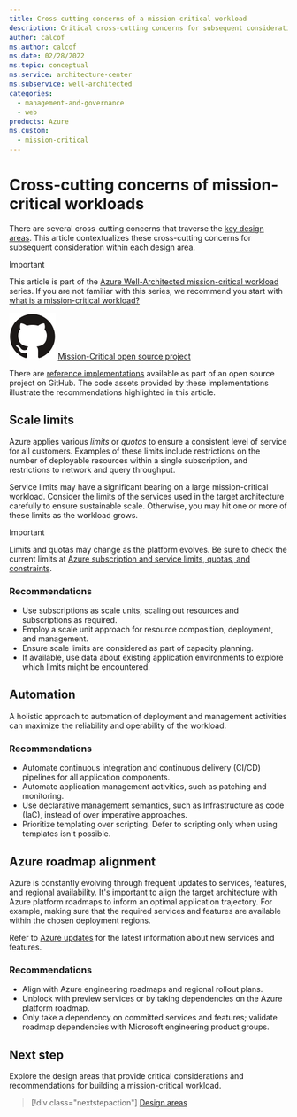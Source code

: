 ```yaml
---
title: Cross-cutting concerns of a mission-critical workload
description: Critical cross-cutting concerns for subsequent consideration within each design area.
author: calcof
ms.author: calcof
ms.date: 02/28/2022
ms.topic: conceptual
ms.service: architecture-center
ms.subservice: well-architected
categories:
  - management-and-governance
  - web
products: Azure
ms.custom:
  - mission-critical
---
```


# Cross-cutting concerns of mission-critical workloads

There are several cross-cutting concerns that traverse the [key design areas](mission-critical-overview.md#what-are-the-key-design-areas). This article contextualizes these cross-cutting concerns for subsequent consideration within each design area.

> [!IMPORTANT]
> This article is part of the [Azure Well-Architected mission-critical workload](index.yml) series. If you are not familiar with this series, we recommend you start with [what is a mission-critical workload?](mission-critical-overview.md#what-is-a-mission-critical-workload)
>
> ![GitHub logo](./../_images/github.svg) [Mission-Critical open source project](http://github.com/azure/alwayson)
>
> There are [reference implementations](mission-critical-overview.md#illustrative-examples) available as part of an open source project on GitHub. The code assets provided by these implementations illustrate the recommendations highlighted in this article.

## Scale limits

Azure applies various _limits_ or _quotas_ to ensure a consistent level of service for all customers. Examples of these limits include restrictions on the number of deployable resources within a single subscription, and restrictions to network and query throughput.

Service limits may have a significant bearing on a large mission-critical workload. Consider the limits of the services used in the target architecture carefully to ensure sustainable scale. Otherwise, you may hit one or more of these limits as the workload grows.

> [!IMPORTANT]
> Limits and quotas may change as the platform evolves. Be sure to check the current limits at [Azure subscription and service limits, quotas, and constraints](/azure/azure-subscription-service-limits).

### Recommendations

- Use subscriptions as scale units, scaling out resources and subscriptions as required.
- Employ a scale unit approach for resource composition, deployment, and management.
- Ensure scale limits are considered as part of capacity planning.
- If available, use data about existing application environments to explore which limits might be encountered.

## Automation

A holistic approach to automation of deployment and management activities can maximize the reliability and operability of the workload.

### Recommendations

- Automate continuous integration and continuous delivery (CI/CD) pipelines for all application components.
- Automate application management activities, such as patching and monitoring.
- Use declarative management semantics, such as Infrastructure as code (IaC), instead of over imperative approaches.
- Prioritize templating over scripting. Defer to scripting only when using templates isn't possible.

## Azure roadmap alignment

Azure is constantly evolving through frequent updates to services, features, and regional availability. It's important to align the target architecture with Azure platform roadmaps to inform an optimal application trajectory. For example, making sure that the required services and features are available within the chosen deployment regions.

Refer to [Azure updates](https://azure.microsoft.com/updates/) for the latest information about new services and features. 

### Recommendations

- Align with Azure engineering roadmaps and regional rollout plans.
- Unblock with preview services or by taking dependencies on the Azure platform roadmap.
- Only take a dependency on committed services and features; validate roadmap dependencies with Microsoft engineering product groups.

## Next step

Explore the design areas that provide critical considerations and recommendations for building a mission-critical workload.

> [!div class="nextstepaction"]
> [Design areas](mission-critical-architecture-pattern.md)